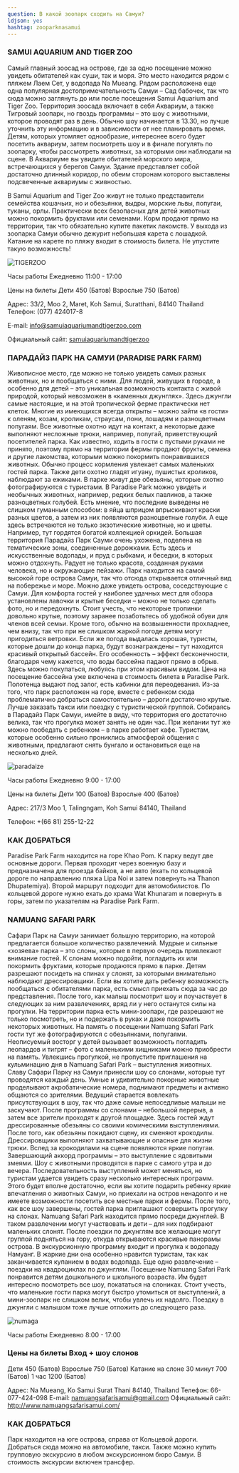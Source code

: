 ```yaml
---
question: В какой зоопарк сходить на Самуи?
ldjson: yes
hashtag: zooparknasamui
---
```


### SAMUI AQUARIUM AND TIGER ZOO

Cамый главный зоосад на острове, где за одно посещение можно увидеть обитателей как суши, так и моря. Это место находится рядом с пляжем Лаем Сет, у водопада Na Mueang. Рядом расположена еще одна популярная достопримечательность Самуи – Сад бабочек, так что сюда можно заглянуть до или после посещения Samui Aquarium and Tiger Zoo.   Территория зоосада включает в себя Аквариум, а также Тигровый зоопарк, но гвоздь программы – это шоу с животными, которое проводят раз в день. Обычно шоу начинается в 13.30, но лучше уточнить эту информацию и в зависимости от нее планировать время. Детям, которых утомляет однообразие, интереснее всего будет посетить аквариум, затем посмотреть шоу и в финале погулять по зоопарку, чтобы рассмотреть животных, за которыми они наблюдали на сцене.  В Аквариуме вы увидите обитателей морского мира, встречающихся у берегов Самуи. Здание представляет собой достаточно длинный коридор, по обеим сторонам которого выставлены подсвеченные аквариумы с живностью.

В Samui Aquarium and Tiger Zoo живут не только представители семейства кошачьих, но и обезьянки, выдры, морские львы, попугаи, туканы, орлы. Практически всех безопасных для детей животных можно покормить фруктами или семенами. Корм продают прямо на территории, так что обязательно купите пакетик лакомств.  У выхода из зоопарка Самуи обычно дежурит небольшая карета с лошадкой. Катание на карете по пляжу входит в стоимость билета. Не упустите такую возможность! 

![TIGERZOO](https://samuifaq.ru/assets/TIGERZOO.jpg)

Часы работы Ежедневно 11:00 - 17:00

Цены на билеты Дети 450 (Батов)
Взрослые 750 (Батов)

Адрес: 33/2, Moo 2, Maret, Koh Samui, Suratthani, 84140 Thailand Телефон: (077) 424017-8 

E-mail: info@samuiaquariumandtigerzoo.com 

Официальный сайт: [samuiaquariumandtigerzoo](http://www.samuiaquariumandtigerzoo.com)

### ПАРАДАЙЗ ПАРК НА САМУИ (PARADISE PARK FARM)

Живописное место, где можно не только увидеть самых разных животных, но и пообщаться с ними. Для людей, живущих в городе, а особенно для детей – это уникальная возможность контакта с живой природой, который невозможен в «каменных джунглях». Здесь джунгли самые настоящие, и на этой тропической ферме практически нет клеток. Многие из имеющихся всегда открыты – можно зайти «в гости» к оленям, козам, кроликам, страусам, пони, лошадям и разноцветным попугаям.  Все животные охотно идут на контакт, а некоторые даже выполняют несложные трюки, например, попугай, приветствующий посетителей парка.  Как известно, ходить в гости с пустыми руками не принято, поэтому прямо на территории фермы продают фрукты, семена и другие лакомства, которыми можно покормить понравившихся животных. Обычно процесс кормления увлекает самых маленьких гостей парка. Также дети охотно гладят игуану, пушистых кроликов, наблюдают за ежиками. В парке живут две обезьяны, которые охотно фотографируются с туристами. В Paradise Park можно увидеть и необычных животных, например, редких белых павлинов, а также разноцветных голубей. Есть мнение, что последние выведены не слишком гуманным способом: в яйца шприцом впрыскивают краски разных цветов, а затем из них появляются разноцветные голуби.  А еще здесь встречаются не только экзотические животные, но и цветы. Например, тут гордятся богатой коллекцией орхидей. Большая территория Парадайз Парк Сауми очень ухожена, поделена на тематические зоны, соединенные дорожками. Есть здесь и искусственные водопады, и пруд с рыбками, и беседки, в которых можно отдохнуть. Радует не только красота, созданная руками человека, но и окружающие пейзажи. Парк находится на самой высокой горе острова Самуи, так что отсюда открывается отличный вид на побережье и море. Можно даже увидеть острова, соседствующие с Самуи. Для комфорта гостей у наиболее удачных мест для обзора установлены лавочки и крытые беседки – можно не только сделать фото, но и передохнуть.  Стоит учесть, что некоторые тропинки довольно крутые, поэтому заранее позаботьтесь об удобной обуви для членов всей семьи. Кроме того, обычно на возвышенности прохладнее, чем внизу, так что при не слишком жаркой погоде детям могут пригодиться ветровки. Если же погода выдалась хорошая, туристы, которые дошли до конца парка, будут вознаграждены – тут находится красивый открытый бассейн. Его особенность – эффект бесконечности, благодаря чему кажется, что воды бассейна падают прямо в обрыв. Здесь можно покупаться, любуясь при этом красивым видом. Цена на посещение бассейна уже включена в стоимость билета в Paradise Park. Полотенца выдают под залог, есть кабинки для переодевания.  Из-за того, что парк расположен на горе, вместе с ребенком сюда проблематично добраться самостоятельно – дороги достаточно крутые. Лучше заказать такси или поездку с туристической группой. Собираясь в Парадайз Парк Самуи, имейте в виду, что территория его достаточно велика, так что прогулка может занять не один час. При желании тут же можно пообедать с ребенком – в парке работает кафе. Туристам, которые особенно сильно прониклись атмосферой общения с животными, предлагают снять бунгало и остановиться еще на несколько дней. 

![paradaize](https://samuifaq.ru/assets/paradisepark.jpg)

Часы работы Ежедневно 9:00 - 17:00

Цены на билеты Дети 100 (Батов)
Взрослые 400 (Батов)

Адрес: 217/3 Moo 1, Talingngam, Koh Samui 84140, Thailand 

Телефон: +(66 81) 255-12-22

### КАК ДОБРАТЬСЯ 

Paradise Park Farm находится на горе Khao Pom. К парку ведут две основные дороги. Первая проходит через военную базу и предназначена для проезда байков, а не авто (ехать по  кольцевой дороге по направлению пляжа Lipa Noi и затем повернуть на Thanon Dhupatemiya). Второй маршрут подходит для автомобилистов. По кольцевой дороге нужно ехать до храма Wat Khunaram и повернуть в горы, затем по указателям на Paradise Park Farm.

### NAMUANG SAFARI PARK

Сафари Парк на Самуи занимает большую территорию, на которой предлагается большое количество развлечений. Мудрые и сильные «хозяева» парка – это слоны, которые в первую очередь привлекают внимание гостей. К слонам можно подойти, погладить их или покормить фруктами, которые продаются прямо в парке. Детям разрешают посидеть на спинах у слонят, за которыми внимательно наблюдают дрессировщики. Если вы хотите дать ребенку возможность пообщаться с обитателями парка, есть смысл приехать сюда за час до представления. После того, как малыш посмотрит шоу и поучаствует в следующих за ним развлечениях, вряд ли у него останутся силы на прогулки.  На территории парка есть мини-зоопарк, где разрешают не только посмотреть, но и подержать в руках и даже покормить некоторых животных. На память о посещении Namuang Safari Park гости тут же фотографируются с обезьянками, попугаями. Неописуемый восторг у детей вызывает возможность погладить леопардов и тигрят – фото с маленькими хищниками можно приобрести на память. Увлекшись прогулкой, не пропустите приглашения на кульминацию дня в Namuang Safari Park – выступления животных.  Славу Сафари Парку на Самуи принесли шоу со слонами, которые тут проводятся каждый день. Умные и удивительно покорные животные проделывают акробатические номера, поднимают предметы и активно общаются со зрителями. Ведущий старается вовлекать присутствующих в шоу, так что даже самые непоседливые малыши не заскучают. После программы со слонами – небольшой перерыв, а затем все зрители проходят к другой площадке. Здесь гостей ждут дрессированные обезьяны со своими комическими выступлениями. После того, как обезьяны покидают сцену, их сменяют крокодилы. Дрессировщики выполняют захватывающие и опасные для жизни трюки. Вслед за крокодилами на сцене появляются яркие попугаи. Завершающий аккорд программы – это выступление с ядовитыми змеями.  Шоу с животными проводятся в парке с самого утра и до вечера. Последовательность выступлений может меняться, но туристам удается увидеть сразу несколько интересных программ. Этого будет вполне достаточно, если вы хотите подарить ребенку яркие впечатления о животных Самуи, но приехали на остров ненадолго и не имеете возможности посетить все местные парки и фермы.  После того, как все шоу завершены, гостей парка приглашают совершить прогулку на слонах. Namuang Safari Park находится прямо посреди джунглей. В таком развлечении могут участвовать и дети – для них подбирают маленьких слонят. После поездки по джунглям все желающие могут группой подняться на гору, откуда открываются красивые панорамы острова. В экскурсионную программу входит и прогулка к водопаду Намуанг. В жаркие дни она особенно нравится туристам, так как заканчивается купанием в водах водопада. Еще одно развлечение – поездки на квадроциклах по джунглям.  Посещение Namuang Safari Park понравится детям дошкольного и школьного возраста. Им будет интересно посмотреть все шоу, покататься на слониках. Стоит учесть, что маленькие гости парка могут быстро утомиться от выступлений, а мини-зоопарк не слишком велик, чтобы увлечь их надолго. Поездку в джунгли с малышом тоже лучше отложить до следующего раза. 

![numaga](https://samuifaq.ru/assets/numaga.jpg)


Часы работы Ежедневно 8:00 - 17:00

### Цены на билеты Вход + шоу слонов 

Дети 450 (Батов) 
Взрослые 750 (Батов)
Катание на слоне 30 минут 700 (Батов) 1 час 1200 (Батов)

Адрес: Na Mueang, Ko Samui Surat Thani 84140, Thailand 
Телефон: 66-077-424-098 
E-mail: namuangsafarisamui@gmail.com 
Официальный сайт: http://www.namuangsafarisamui.com/

### КАК ДОБРАТЬСЯ 

Парк находится на юге острова, справа от Кольцевой дороги. Добраться сюда можно на автомобиле, такси. Также можно купить групповую экскурсию в любом экскурсионном бюро Самуи. В стоимость экскурсии включен трансфер.




